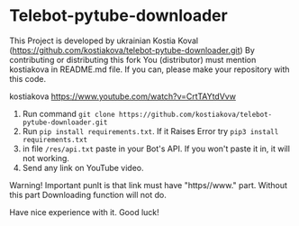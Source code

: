 # Telebot-pytube-downloader

This Project is developed by ukrainian Kostia Koval (https://github.com/kostiakova/telebot-pytube-downloader.git)
By contributing or distributing this fork You (distributor) must mention kostiakova in README.md file.
If you can, please make your repository with this code.

kostiakova
https://www.youtube.com/watch?v=CrtTAYtdVvw

1) Run command ```git clone https://github.com/kostiakova/telebot-pytube-downloader.git```
2) Run ```pip install requirements.txt```. If it Raises Error try ```pip3 install requirements.txt```
3) in file ```/res/api.txt``` paste in your Bot's API. If you won't paste it in, it will not working.
4) Send any link on YouTube video.

Warning! Important punlt is that link must have "https//www." part.
Without this part Downloading function will not do.

Have nice experience with it.
Good luck!
